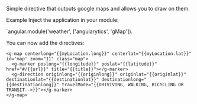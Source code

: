 Simple directive that outputs google maps and allows you to draw on them.

Example
Inject the application in your module:

`angular.module('weather', ['angularytics', 'gMap']).

You can now add the directives:
```
<g-map centerlong="{{myLocation.long}}" centerlat="{{myLocation.lat}}" id='map' zoom="11" class="map">
  <g-marker poslong="{{longitude}}" poslat="{{latitude}}" href="#/{{url}}" title="{{title}}"></g-marker>
  <g-direction originlong="{{originlong}}" originlat="{{originlat}}" destinationlat="{{destinationlat}}" destinationlong="{{destinationlong}}" travelMode="{{DRIVIVING, WALKING, BICYCLING OR TRANSIT-->}}"></g-marker>
</g-map>
```